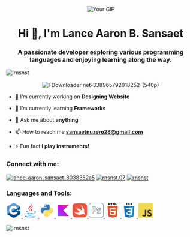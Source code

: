 <p align="center">
  <img src="https://i.pinimg.com/originals/d1/f5/65/d1f565bf7ce60d45b9e4bb74765500b4.gif" alt="Your GIF" />
</p>


<h1 align="center">Hi 👋, I'm Lance Aaron B. Sansaet</h1>
<h3 align="center">A passionate developer exploring various programming languages and enjoying learning along the way.</h3>

<p align="left"> <img src="https://komarev.com/ghpvc/?username=irnsnst&label=Profile%20views&color=0e75b6&style=flat" alt="irnsnst" /> </p>

<p align="center">
  <img src="https://github.com/irnsnst/SANSAET-AWD-FEUTECH/assets/154045959/b0fdc7bf-9b95-431c-b39d-078bdba5ba10" alt="FDownloader net-338965792018252-(540p)" align="center" />
</p>


- 🔭 I’m currently working on **Designing Website**

- 🌱 I’m currently learning **Frameworks**

- 💬 Ask me about **anything**

- 📫 How to reach me **sansaetnuzero28@gmail.com**

- ⚡ Fun fact **I play instruments!**

<h3 align="left">Connect with me:</h3>
<p align="left">
<a href="https://linkedin.com/in/lance-aaron-sansaet-8038352a5" target="blank"><img align="center" src="https://raw.githubusercontent.com/rahuldkjain/github-profile-readme-generator/master/src/images/icons/Social/linked-in-alt.svg" alt="lance-aaron-sansaet-8038352a5" height="30" width="40" /></a>
<a href="https://fb.com/rnsnst.07" target="blank"><img align="center" src="https://raw.githubusercontent.com/rahuldkjain/github-profile-readme-generator/master/src/images/icons/Social/facebook.svg" alt="rnsnst.07" height="30" width="40" /></a>
<a href="https://instagram.com/rnsnst" target="blank"><img align="center" src="https://raw.githubusercontent.com/rahuldkjain/github-profile-readme-generator/master/src/images/icons/Social/instagram.svg" alt="rnsnst" height="30" width="40" /></a>
</p>

<h3 align="left">Languages and Tools:</h3>
<p align="left"> 
  <a href="https://www.w3schools.com/cpp/" target="_blank" rel="noreferrer">
    <img src="https://raw.githubusercontent.com/devicons/devicon/master/icons/cplusplus/cplusplus-original.svg" alt="cplusplus" width="40" height="40" />
  </a>
  <a href="https://www.java.com" target="_blank" rel="noreferrer">
    <img src="https://raw.githubusercontent.com/devicons/devicon/master/icons/java/java-original.svg" alt="java" width="40" height="40" />
  </a>
  <a href="https://www.python.org" target="_blank" rel="noreferrer">
    <img src="https://raw.githubusercontent.com/devicons/devicon/master/icons/python/python-original.svg" alt="python" width="40" height="40" />
  </a>
  <a href="https://kotlinlang.org/" target="_blank" rel="noreferrer">
    <img src="https://raw.githubusercontent.com/devicons/devicon/master/icons/kotlin/kotlin-original.svg" alt="kotlin" width="40" height="40" />
  </a>
  <a href="https://developer.apple.com/swift/" target="_blank" rel="noreferrer">
    <img src="https://raw.githubusercontent.com/devicons/devicon/master/icons/swift/swift-original.svg" alt="swift" width="40" height="40" />
  </a>
  <a href="https://www.photoshop.com/en" target="_blank" rel="noreferrer">
    <img src="https://raw.githubusercontent.com/devicons/devicon/master/icons/photoshop/photoshop-line.svg" alt="photoshop" width="40" height="40" />
  </a>
  <a href="https://www.w3.org/html/" target="_blank" rel="noreferrer">
    <img src="https://raw.githubusercontent.com/devicons/devicon/master/icons/html5/html5-original-wordmark.svg" alt="html5" width="40" height="40" />
  </a>
  <a href="https://developer.mozilla.org/en-US/docs/Web/CSS" target="_blank" rel="noreferrer">
    <img src="https://raw.githubusercontent.com/devicons/devicon/master/icons/css3/css3-original-wordmark.svg" alt="css3" width="40" height="40" />
  </a>
  <a href="https://developer.mozilla.org/en-US/docs/Web/JavaScript" target="_blank" rel="noreferrer">
    <img src="https://raw.githubusercontent.com/devicons/devicon/master/icons/javascript/javascript-original.svg" alt="javascript" width="40" height="40" />
  </a>
</p>

<p>
  <img align="center" src="https://github-readme-stats.vercel.app/api/top-langs?username=irnsnst&show_icons=true&locale=en&layout=compact" alt="irnsnst" />
</p>

